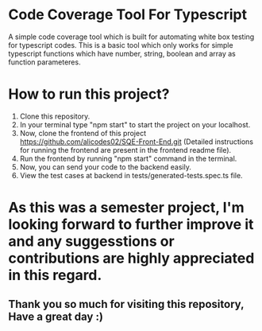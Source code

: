 # Code Coverage Tool For Typescript

A simple code coverage tool which is built for automating white box testing for typescript codes. This is a basic tool which only works for simple typescript functions which have number, string, boolean and array as function parameteres.

# How to run this project?

1. Clone this repository.
2. In your terminal type "npm start" to start the project on your localhost.
3. Now, clone the frontend of this project https://github.com/alicodes02/SQE-Front-End.git (Detailed instructions for running the frontend are present in the frontend readme file).
4. Run the frontend by running "npm start" command in the terminal.
5. Now, you can send your code to the backend easily.
6. View the test cases at backend in tests/generated-tests.spec.ts file.

# As this was a semester project, I'm looking forward to further improve it and any suggesstions or contributions are highly appreciated in this regard.

## Thank you so much for visiting this repository, Have a great day :)
